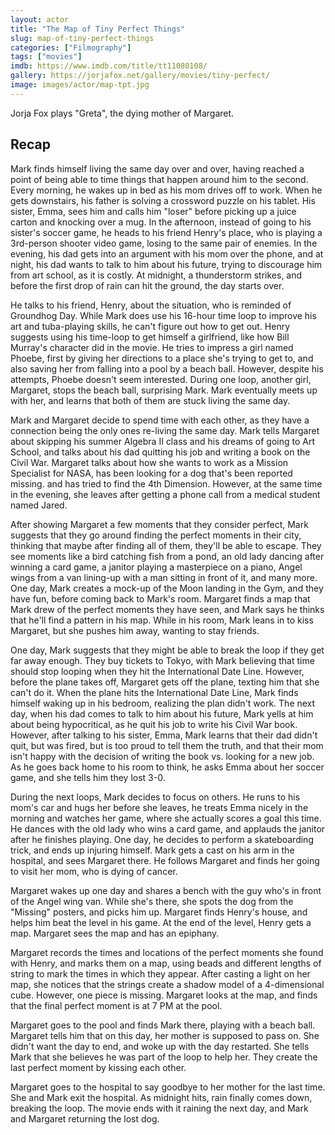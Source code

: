```yaml
---
layout: actor
title: "The Map of Tiny Perfect Things"
slug: map-of-tiny-perfect-things
categories: ["Filmography"]
tags: ["movies"]
imdb: https://www.imdb.com/title/tt11080108/
gallery: https://jorjafox.net/gallery/movies/tiny-perfect/
image: images/actor/map-tpt.jpg
---
```


Jorja Fox plays "Greta", the dying mother of Margaret.

## Recap

Mark finds himself living the same day over and over, having reached a point of being able to time things that happen around him to the second. Every morning, he wakes up in bed as his mom drives off to work. When he gets downstairs, his father is solving a crossword puzzle on his tablet. His sister, Emma, sees him and calls him "loser" before picking up a juice carton and knocking over a mug. In the afternoon, instead of going to his sister's soccer game, he heads to his friend Henry's place, who is playing a 3rd-person shooter video game, losing to the same pair of enemies. In the evening, his dad gets into an argument with his mom over the phone, and at night, his dad wants to talk to him about his future, trying to discourage him from art school, as it is costly. At midnight, a thunderstorm strikes, and before the first drop of rain can hit the ground, the day starts over.

He talks to his friend, Henry, about the situation, who is reminded of Groundhog Day. While Mark does use his 16-hour time loop to improve his art and tuba-playing skills, he can't figure out how to get out. Henry suggests using his time-loop to get himself a girlfriend, like how Bill Murray's character did in the movie. He tries to impress a girl named Phoebe, first by giving her directions to a place she's trying to get to, and also saving her from falling into a pool by a beach ball. However, despite his attempts, Phoebe doesn't seem interested. During one loop, another girl, Margaret, stops the beach ball, surprising Mark. Mark eventually meets up with her, and learns that both of them are stuck living the same day.

Mark and Margaret decide to spend time with each other, as they have a connection being the only ones re-living the same day. Mark tells Margaret about skipping his summer Algebra II class and his dreams of going to Art School, and talks about his dad quitting his job and writing a book on the Civil War. Margaret talks about how she wants to work as a Mission Specialist for NASA, has been looking for a dog that's been reported missing. and has tried to find the 4th Dimension. However, at the same time in the evening, she leaves after getting a phone call from a medical student named Jared.

After showing Margaret a few moments that they consider perfect, Mark suggests that they go around finding the perfect moments in their city, thinking that maybe after finding all of them, they'll be able to escape. They see moments like a bird catching fish from a pond, an old lady dancing after winning a card game, a janitor playing a masterpiece on a piano, Angel wings from a van lining-up with a man sitting in front of it, and many more. One day, Mark creates a mock-up of the Moon landing in the Gym, and they have fun, before coming back to Mark's room. Margaret finds a map that Mark drew of the perfect moments they have seen, and Mark says he thinks that he'll find a pattern in his map. While in his room, Mark leans in to kiss Margaret, but she pushes him away, wanting to stay friends.

One day, Mark suggests that they might be able to break the loop if they get far away enough. They buy tickets to Tokyo, with Mark believing that time should stop looping when they hit the International Date Line. However, before the plane takes off, Margaret gets off the plane, texting him that she can't do it. When the plane hits the International Date Line, Mark finds himself waking up in his bedroom, realizing the plan didn't work. The next day, when his dad comes to talk to him about his future, Mark yells at him about being hypocritical, as he quit his job to write his Civil War book. However, after talking to his sister, Emma, Mark learns that their dad didn't quit, but was fired, but is too proud to tell them the truth, and that their mom isn't happy with the decision of writing the book vs. looking for a new job. As he goes back home to his room to think, he asks Emma about her soccer game, and she tells him they lost 3-0.

During the next loops, Mark decides to focus on others. He runs to his mom's car and hugs her before she leaves, he treats Emma nicely in the morning and watches her game, where she actually scores a goal this time. He dances with the old lady who wins a card game, and applauds the janitor after he finishes playing. One day, he decides to perform a skateboarding trick, and ends up injuring himself. Mark gets a cast on his arm in the hospital, and sees Margaret there. He follows Margaret and finds her going to visit her mom, who is dying of cancer.

Margaret wakes up one day and shares a bench with the guy who's in front of the Angel wing van. While she's there, she spots the dog from the "Missing" posters, and picks him up. Margaret finds Henry's house, and helps him beat the level in his game. At the end of the level, Henry gets a map. Margaret sees the map and has an epiphany.

Margaret records the times and locations of the perfect moments she found with Henry, and marks them on a map, using beads and different lengths of string to mark the times in which they appear. After casting a light on her map, she notices that the strings create a shadow model of a 4-dimensional cube. However, one piece is missing. Margaret looks at the map, and finds that the final perfect moment is at 7 PM at the pool.

Margaret goes to the pool and finds Mark there, playing with a beach ball. Margaret tells him that on this day, her mother is supposed to pass on. She didn't want the day to end, and woke up with the day restarted. She tells Mark that she believes he was part of the loop to help her. They create the last perfect moment by kissing each other.

Margaret goes to the hospital to say goodbye to her mother for the last time. She and Mark exit the hospital. As midnight hits, rain finally comes down, breaking the loop. The movie ends with it raining the next day, and Mark and Margaret returning the lost dog.
